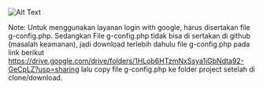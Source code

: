 ![Alt Text](https://example.com/image.jpg)

Note: Untuk menggunakan layanan login with google, harus disertakan file g-config.php.
Sedangkan File g-config.php tidak bisa di sertakan di github (masalah keamanan), jadi download terlebih dahulu file g-config.php
pada link berikut https://drive.google.com/drive/folders/1HLob6HTzmNxSsya1iGbNdta92-GeCpLZ?usp=sharing
lalu copy file g-config.php ke folder project setelah di clone/download.
